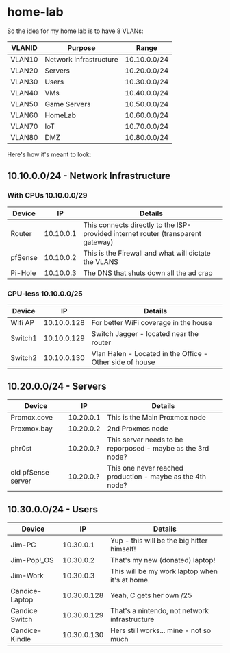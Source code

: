 # home-lab

So the idea for my home lab is to have 8 VLANs:

| VLANID | Purpose | Range |
| --- | --- | --- |
| VLAN10 | Network Infrastructure | 10.10.0.0/24 |
| VLAN20 | Servers | 10.20.0.0/24 |
| VLAN30 | Users | 10.30.0.0/24 |
| VLAN40 | VMs | 10.40.0.0/24 |
| VLAN50 | Game Servers | 10.50.0.0/24 |
| VLAN60 | HomeLab | 10.60.0.0/24 |
| VLAN70 | IoT | 10.70.0.0/24 |
| VLAN80 | DMZ | 10.80.0.0/24 |

Here's how it's meant to look:

## 10.10.0.0/24 - Network Infrastructure

### With CPUs 10.10.0.0/29

| Device | IP | Details |
| --- | --- | --- | 
| Router | 10.10.0.1 | This connects directly to the ISP-provided internet router (transparent gateway) |
| pfSense | 10.10.0.2 | This is the Firewall and what will dictate the VLANS |
| Pi-Hole | 10.10.0.3 | The DNS that shuts down all the ad crap |

### CPU-less 10.10.0.0/25

| Device | IP | Details |
| --- | --- | --- | 
| Wifi AP | 10.10.0.128 | For better WiFi coverage in the house |
| Switch1 | 10.10.0.129 | Switch Jagger - located near the router |
| Switch2 | 10.10.0.130 | Vlan Halen - Located in the Office - Other side of house |

## 10.20.0.0/24 - Servers

| Device | IP | Details |
| --- | --- | --- | 
| Promox.cove | 10.20.0.1 | This is the Main Proxmox node |
| Proxmox.bay | 10.20.0.2 | 2nd Proxmos node |
| phr0st | 10.20.0.? | This server needs to be reporposed - maybe as the 3rd node? |
| old pfSense server | 10.20.0.? | This one never reached production - maybe as the 4th node? |

## 10.30.0.0/24 - Users
| Device | IP | Details |
| --- | --- | --- | 
| Jim-PC | 10.30.0.1 | Yup - this will be the big hitter himself! |
| Jim-Pop!_OS	 | 10.30.0.2 | That's my new (donated) laptop! |
| Jim-Work | 10.30.0.3 | This will be my work laptop when it's at home.	|
| Candice-Laptop | 10.30.0.128 | Yeah, C gets her own /25 |
| Candice Switch | 10.30.0.129 | That's a nintendo, not network infrastructure |
| Candice-Kindle | 10.30.0.130 | Hers still works... mine - not so much |

